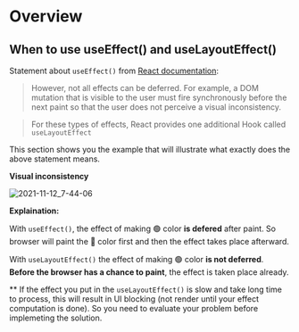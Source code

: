 # Overview

## When to use useEffect() and useLayoutEffect()


Statement about `useEffect()` from [React documentation](https://reactjs.org/docs/hooks-reference.html#useeffect): 
> However, not all effects can be deferred. For example, a DOM mutation that is visible to the user must fire synchronously before the next paint so that the user does not perceive a visual inconsistency. 

> For these types of effects, React provides one additional Hook called `useLayoutEffect`

This section shows you the example that will illustrate what exactly does the above statement means.

**Visual inconsistency** 

![2021-11-12_7-44-06](https://user-images.githubusercontent.com/26110220/141389386-2a571d05-2afc-452a-b01e-087b0cc67d44.gif)


**Explaination:**

With `useEffect()`, the effect of making 🟢 color **is defered** after paint. So browser will paint the 🔴 color first and then the effect takes place afterward.


With `useLayoutEffect()` the effect of making 🟢 color **is not deferred**. **Before the browser has a chance to paint**, the effect is taken place already.

** If the effect you put in the `useLayoutEffect()` is slow and take long time to process, this will result in UI blocking (not render until your effect computation is done). So you need to evaluate your problem before implemeting the solution.